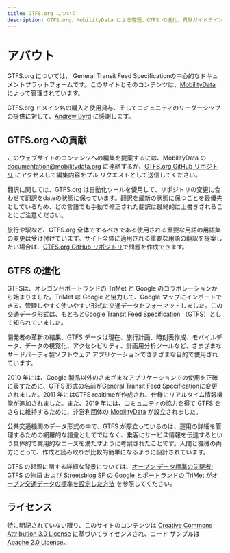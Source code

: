 ```yaml
---
title: GTFS.org について
description: GTFS.org、MobilityData による管理、GTFS の進化、貢献ガイドライン、ライセンスの詳細について説明します。
---
```


# アバウト

GTFS.org については、 General Transit Feed Specificationの中心的なドキュメントプラットフォームです。このサイトとそのコンテンツは、[MobilityData](https://mobilitydata.org/) によって管理されています。

GTFS.org ドメイン名の購入と使用貸与、そしてコミュニティのリーダーシップの提供に対して、[Andrew Byrd](https://www.linkedin.com/in/byrdandrew) に感謝します。

## GTFS.org への貢献

このウェブサイトのコンテンツへの編集を提案するには、MobilityData の [documentation@mobilitydata.org](mailto:document@mobilitydata.org) に連絡するか、[GTFS.org GitHub リポジトリ](https://github.com/mobilitydata/gtfs.org) にアクセスして編集内容をプル リクエストとして送信してください。

翻訳に関しては、GTFS.org は自動化ツールを使用して、リポジトリの変更に合わせて翻訳をdateの状態に保っています。翻訳を最新の状態に保つことを最優先としているため、どの言語でも手動で修正された翻訳は最終的に上書きされることにご注意ください。

旅行や駅など、GTFS.org 全体でするべきである使用される重要な用語の用語集の変更は受け付けています。サイト全体に適用される重要な用語の翻訳を提案したい場合は、[GTFS.org GitHub リポジトリ](https://github.com/mobilitydata/gtfs.org)で問題を作成できます。

## GTFS の進化

GTFSは、オレゴン州ポートランドの TriMet と Google のコラボレーションから始まりました。TriMet は Google と協力して、Google マップにインポートできる、管理しやすく使いやすい形式に交通データをフォーマットしました。この交通データ形式は、もともとGoogle Transit Feed Specification （GTFS）として知られていました。

開発者の革新の結果、GTFS データは現在、旅行計画、時刻表作成、モバイルデータ、データの視覚化、アクセシビリティ、計画用分析ツールなど、さまざまなサードパーティ製ソフトウェア アプリケーションでさまざまな目的で使用されています。

2010 年には、Google 製品以外のさまざまなアプリケーションでの使用を正確に表すために、GTFS 形式の名前がGeneral Transit Feed Specificationに変更されました。2011 年にはGTFS realtimeが作成され、仕様にリアルタイム情報機能が追加されました。また、2019 年には、コミュニティの協力を得て GTFS をさらに維持するために、非営利団体の [MobilityData](https://mobilitydata.org/) が設立されました。

公共交通機関のデータ形式の中で、GTFS が際立っているのは、運用の詳細を管理するための網羅的な語彙としてではなく、乗客にサービス情報を伝達するという具体的で実用的なニーズを満たすように考案されたことです。人間と機械の両方にとって、作成と読み取りが比較的簡単になるように設計されています。 

GTFS の起源に関する詳細な背景については、[オープン データ標準の先駆者: GTFS の物語](https://beyondtransparency.org/chapters/part-2/pioneering-open-data-standards-the-gtfs-story/) および [Streetsblog SF の Google とポートランドの TriMet がオープン交通データの標準を設定した方法](https://sf.streetsblog.org/2010/01/05/how-google-and-portlands-trimet-set-the-standard-for-open-transit-data) を参照してください。

## ライセンス

特に明記されていない限り、このサイトのコンテンツは [Creative Commons Attribution 3.0 License](https://creativecommons.org/licenses/by/3.0/) に基づいてライセンスされ、コード サンプルは [Apache 2.0 License](https://www.apache.org/licenses/LICENSE-2.0)。